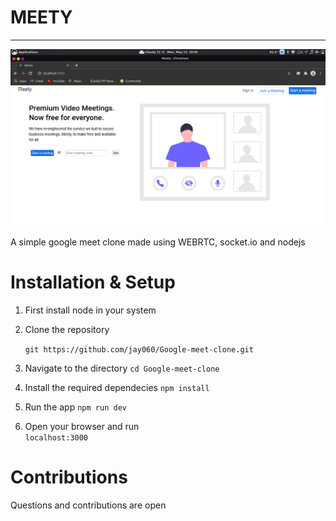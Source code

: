 # MEETY
-----
![meety](https://github.com/Allan-1/Google-meet-clone/blob/master/Images/Screenshot%20from%202021-05-17%2010-59-06.png?raw=true)

A simple google meet clone made using WEBRTC, socket.io and nodejs

# Installation & Setup

1. First install node in your system
2. Clone the repository 

    ```git https://github.com/jay060/Google-meet-clone.git```

3. Navigate to the directory
    ```cd Google-meet-clone```

4. Install the required dependecies
    ```npm install```

5. Run the app
    ```npm run dev```
6. Open your browser and run                
    ```localhost:3000```


# Contributions
Questions and contributions are open
